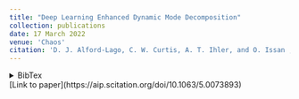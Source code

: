 ```yaml
---
title: "Deep Learning Enhanced Dynamic Mode Decomposition"
collection: publications
date: 17 March 2022
venue: 'Chaos'
citation: 'D. J. Alford-Lago, C. W. Curtis, A. T. Ihler, and O. Issan , "Deep learning enhanced dynamic mode decomposition", Chaos 32, 033116 (2022) https://doi.org/10.1063/5.0073893'
---
```

<details><summary>BibTex</summary>
    @article{dldmd_2022,
    author = {Alford-Lago,D. J.  and Curtis,C. W.  and Ihler,A. T.  and Issan,O. },
    title = {Deep learning enhanced dynamic mode decomposition},
    journal = {Chaos: An Interdisciplinary Journal of Nonlinear Science},
    volume = {32},
    number = {3},
    pages = {033116},
    year = {2022},
    doi = {10.1063/5.0073893},
    URL = {https://doi.org/10.1063/5.0073893},
    eprint = {https://doi.org/10.1063/5.0073893}
    }
</details>[Link to paper](https://aip.scitation.org/doi/10.1063/5.0073893)
